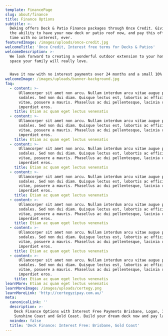 ```yaml
---
template: FinancePage
slug: about/finance
title: Finance Options
subtitle: >-
  Deking offers Deck & Patio Finance packages through Once Credit. Giving you
  the ability to have your new deck or patio roof now, and pay this off over
  time with no interest, ever.
featuredImage: /images/uploads/once-credit.jpg
welcomeTitle: 'Once Credit, Interest free terms for Decks & Patios'
welcomeDescription: >-
  We look forward to creating a wonderful outdoor extension to your home and a
  space your family will really love.


  Have it now with no interest payments over 24 months and a small 10% deposit
welcomeImage: /images/uploads/banner-background.jpg
faq:
  - content: >-
      Ullamcorper sit amet non arcu. Nullam interdum arcu vitae augue pulvinar
      sodales. Sed non dui diam. Quisque lectus est, lobortis ac efficitur
      vitae, posuere a mauris. Phasellus ac dui pellentesque, lacinia risus ut,
      imperdiet eros.
    title: Etiam ac quam eget lectus venenatis
  - content: >-
      Ullamcorper sit amet non arcu. Nullam interdum arcu vitae augue pulvinar
      sodales. Sed non dui diam. Quisque lectus est, lobortis ac efficitur
      vitae, posuere a mauris. Phasellus ac dui pellentesque, lacinia risus ut,
      imperdiet eros.
    title: Etiam ac quam eget lectus venenatis
  - content: >-
      Ullamcorper sit amet non arcu. Nullam interdum arcu vitae augue pulvinar
      sodales. Sed non dui diam. Quisque lectus est, lobortis ac efficitur
      vitae, posuere a mauris. Phasellus ac dui pellentesque, lacinia risus ut,
      imperdiet eros.
    title: Etiam ac quam eget lectus venenatis
  - content: >-
      Ullamcorper sit amet non arcu. Nullam interdum arcu vitae augue pulvinar
      sodales. Sed non dui diam. Quisque lectus est, lobortis ac efficitur
      vitae, posuere a mauris. Phasellus ac dui pellentesque, lacinia risus ut,
      imperdiet eros.
    title: Etiam ac quam eget lectus venenatis
  - content: >-
      Ullamcorper sit amet non arcu. Nullam interdum arcu vitae augue pulvinar
      sodales. Sed non dui diam. Quisque lectus est, lobortis ac efficitur
      vitae, posuere a mauris. Phasellus ac dui pellentesque, lacinia risus ut,
      imperdiet eros.
    title: Etiam ac quam eget lectus venenatis
  - content: >-
      Ullamcorper sit amet non arcu. Nullam interdum arcu vitae augue pulvinar
      sodales. Sed non dui diam. Quisque lectus est, lobortis ac efficitur
      vitae, posuere a mauris. Phasellus ac dui pellentesque, lacinia risus ut,
      imperdiet eros.
    title: Etiam ac quam eget lectus venenatis
  - content: >-
      Ullamcorper sit amet non arcu. Nullam interdum arcu vitae augue pulvinar
      sodales. Sed non dui diam. Quisque lectus est, lobortis ac efficitur
      vitae, posuere a mauris. Phasellus ac dui pellentesque, lacinia risus ut,
      imperdiet eros.
    title: Etiam ac quam eget lectus venenatis
learnMore: Etiam ac quam eget lectus venenatis
learnMoreImage: /images/uploads/certegy.png
learnMoreLink: 'http://certegyzipay.com.au/'
meta:
  canonicalLink: ''
  description: >-
    Deck Finance Options with Interest Free Payments Brisbane, Logan, Ipswich,
    Sunshine Coast and Gold Coast. Build your dream deck now and pay later.
  noindex: false
  title: 'Deck Finance: Interest Free: Brisbane, Gold Coast'
---
```


